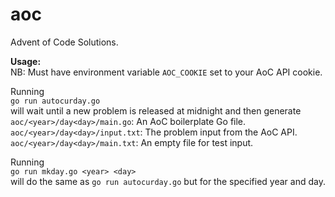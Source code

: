 # aoc
Advent of Code Solutions.

**Usage:**\
NB: Must have environment variable `AOC_COOKIE` set to your AoC API cookie.

Running\
`go run autocurday.go`\
will wait until a new problem is released at midnight and then generate\
`aoc/<year>/day<day>/main.go`: An AoC boilerplate Go file.\
`aoc/<year>/day<day>/input.txt`: The problem input from the AoC API.\
`aoc/<year>/day<day>/main.txt`: An empty file for test input.

Running\
`go run mkday.go <year> <day>`\
will do the same as `go run autocurday.go` but for the specified year and day.
